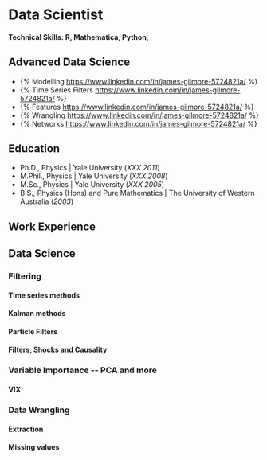 # Data Scientist

#### Technical Skills: R, Mathematica, Python, 

## Advanced Data Science
- {% Modelling https://www.linkedin.com/in/james-gilmore-5724821a/ %}
- {% Time Series Filters https://www.linkedin.com/in/james-gilmore-5724821a/ %}
- {% Features https://www.linkedin.com/in/james-gilmore-5724821a/ %}
- {% Wrangling https://www.linkedin.com/in/james-gilmore-5724821a/ %}
- {% Networks https://www.linkedin.com/in/james-gilmore-5724821a/ %}

## Education
- Ph.D., Physics | Yale University (_XXX 2011_)
- M.Phil., Physics	| Yale University (_XXX 2008_)									       		
- M.Sc., Physics	| Yale University (_XXX 2005_)	 			        		
- B.S., Physics (Hons) and Pure Mathematics | The University of Western Australia (_2003_)

## Work Experience



## Data Science
### Filtering
#### Time series methods
#### Kalman methods
#### Particle Filters
#### Filters, Shocks and Causality

### Variable Importance -- PCA and more
#### VIX

### Data Wrangling
#### Extraction
#### Missing values


